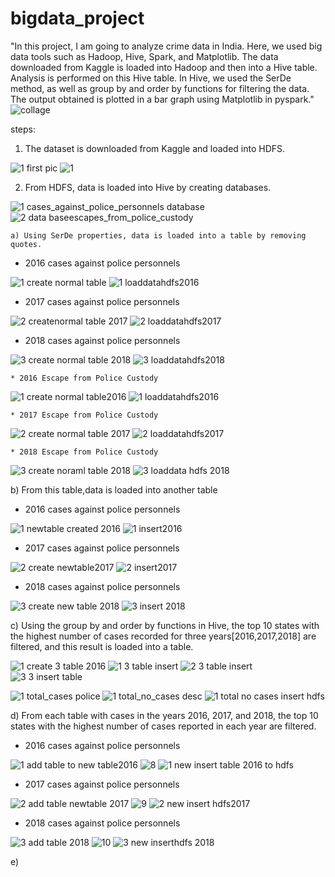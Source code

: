 # bigdata_project

"In this project, I am going to analyze crime data in India. Here, we used big data tools such as Hadoop, Hive, Spark, and Matplotlib. The data downloaded from Kaggle is loaded into Hadoop and then into a Hive table. Analysis is performed on this Hive table. In Hive, we used the SerDe method, as well as group by and order by functions for filtering the data. The output obtained is plotted in a bar graph using Matplotlib in pyspark."
![collage](https://github.com/Ajmalbabayaga/bigdata_project/assets/144656790/a437104b-3989-4490-9df4-1926baf99a2c)

steps:

1. The dataset is downloaded from Kaggle and loaded into HDFS.

![1 first pic](https://github.com/Ajmalbabayaga/bigdata_project/assets/144656790/ce826733-1bd6-415a-abcf-6c03b925e2f0)
![1](https://github.com/Ajmalbabayaga/bigdata_project/assets/144656790/7ce85110-d339-4e4f-8a32-604e542145ce)

2. From HDFS, data is loaded into Hive by creating databases.

![1 cases_against_police_personnels database](https://github.com/Ajmalbabayaga/bigdata_project/assets/144656790/78f1ab7a-5bab-4f7f-a59d-f862d8256e24)
![2 data baseescapes_from_police_custody ](https://github.com/Ajmalbabayaga/bigdata_project/assets/144656790/865e0fae-e182-48c4-96f7-94d051dce012)


    a) Using SerDe properties, data is loaded into a table by removing quotes. 
   
* 2016 cases against police personnels
   
![1 create normal table](https://github.com/Ajmalbabayaga/bigdata_project/assets/144656790/0448646c-ca99-4af9-926c-7396ac76d625)
![1 loaddatahdfs2016](https://github.com/Ajmalbabayaga/bigdata_project/assets/144656790/06ff6df3-7992-4719-b3e9-af6ef0a4ea8e)

   * 2017 cases against police personnels
       
![2 createnormal table 2017](https://github.com/Ajmalbabayaga/bigdata_project/assets/144656790/89ae3b96-ea49-4d40-a6cd-0c1425feb472)
![2 loaddatahdfs2017](https://github.com/Ajmalbabayaga/bigdata_project/assets/144656790/d5092086-a2d2-49f4-ae1b-1756a299baf2)

   * 2018 cases against police personnels

![3 create normal table 2018](https://github.com/Ajmalbabayaga/bigdata_project/assets/144656790/2942fdf5-b44c-4ebe-9545-22875b16a47f)
![3 loaddatahdfs2018](https://github.com/Ajmalbabayaga/bigdata_project/assets/144656790/6df09303-0687-4cd0-8941-feb3454ccbcb)

    * 2016 Escape from Police Custody

![1 create normal table2016](https://github.com/Ajmalbabayaga/bigdata_project/assets/144656790/18f4414f-0526-4ef1-85be-9b3f2a465a14)
![1 loaddatahdfs2016](https://github.com/Ajmalbabayaga/bigdata_project/assets/144656790/367fb431-9f8d-40ec-9c14-a1e454071f5b)

    * 2017 Escape from Police Custody

![2 create normal table 2017](https://github.com/Ajmalbabayaga/bigdata_project/assets/144656790/5bfcb7f9-1879-4c76-b622-4cd098e9e068)
![2 loaddatahdfs2017](https://github.com/Ajmalbabayaga/bigdata_project/assets/144656790/8f9805eb-ec9c-443a-8208-5161160bd023)

    * 2018 Escape from Police Custody    

![3 create noraml table 2018](https://github.com/Ajmalbabayaga/bigdata_project/assets/144656790/1ab46177-e49e-4206-b1f7-70a9d17078ba)
![3 loaddata hdfs 2018](https://github.com/Ajmalbabayaga/bigdata_project/assets/144656790/98a77676-61bb-4760-aba8-b51a40007558)


   b) From this table,data is loaded into another table
   
   * 2016 cases against police personnels
   
![1 newtable created 2016](https://github.com/Ajmalbabayaga/bigdata_project/assets/144656790/1660966a-1d72-46ba-80e4-c86a17120f8c)
![1 insert2016](https://github.com/Ajmalbabayaga/bigdata_project/assets/144656790/1195ea50-f86d-4cc1-9f89-27f76e8f1fff)

   * 2017 cases against police personnels

![2 create newtable2017](https://github.com/Ajmalbabayaga/bigdata_project/assets/144656790/7ec17680-1ddd-44dd-9cad-81ecee7c1457)
![2 insert2017](https://github.com/Ajmalbabayaga/bigdata_project/assets/144656790/7c58c192-709e-418f-babd-fbb9c77f5d5c)

   * 2018 cases against police personnels     

![3 create new table 2018](https://github.com/Ajmalbabayaga/bigdata_project/assets/144656790/648e59e3-f1dc-45b1-88f6-647428ce8d71)
![3 insert 2018 ](https://github.com/Ajmalbabayaga/bigdata_project/assets/144656790/4c12f1a0-ddc7-4da2-9a53-fde45dcd6fac)

   c)  Using the group by and order by functions in Hive, the top 10 states with the highest number of cases recorded for three years[2016,2017,2018] are filtered, and this result is loaded into a table.

![1 create 3 table 2016](https://github.com/Ajmalbabayaga/bigdata_project/assets/144656790/1d812e58-673d-4acb-8c13-a69f8b004c1a)
![1 3 table insert](https://github.com/Ajmalbabayaga/bigdata_project/assets/144656790/78a093f3-8198-4577-ab2a-48f361f58241)
![2  3 table insert](https://github.com/Ajmalbabayaga/bigdata_project/assets/144656790/08efe709-6e23-40e5-a205-e53d979f783d)
![3 3 insert table](https://github.com/Ajmalbabayaga/bigdata_project/assets/144656790/c48fff8f-1ea2-49c1-86be-f4c64b8873b0)

![1 total_cases  police](https://github.com/Ajmalbabayaga/bigdata_project/assets/144656790/0e96d4c1-0abc-4b80-9998-c652cf976135)
![1 total_no_cases desc](https://github.com/Ajmalbabayaga/bigdata_project/assets/144656790/8f32c453-e436-4eec-8012-292f06010af0)
![1 total no cases insert hdfs](https://github.com/Ajmalbabayaga/bigdata_project/assets/144656790/97331e9b-d1a4-436b-983b-2120780c376c)

   d) From each table with cases in the years 2016, 2017, and 2018, the top 10 states with the highest number of cases reported in each year are filtered.

   * 2016 cases against police personnels

![1 add table to new table2016](https://github.com/Ajmalbabayaga/bigdata_project/assets/144656790/b47d921b-b432-465c-ad3f-a52b96d61f67)
![8](https://github.com/Ajmalbabayaga/bigdata_project/assets/144656790/d6c7823f-3e3a-4d18-83a9-304b90020b38)
![1 new insert table 2016 to hdfs](https://github.com/Ajmalbabayaga/bigdata_project/assets/144656790/68c9630b-2eac-4c9b-8064-48a3c0b4af0f)

   * 2017 cases against police personnels

![2 add table newtable 2017](https://github.com/Ajmalbabayaga/bigdata_project/assets/144656790/0ad68906-3e01-4b48-b9d7-e67c2bb8d120)
![9](https://github.com/Ajmalbabayaga/bigdata_project/assets/144656790/8258ce33-7383-4457-a251-54ab43b00b17)
![2 new insert  hdfs2017](https://github.com/Ajmalbabayaga/bigdata_project/assets/144656790/6e321fcb-fb26-428e-bee0-3e6bfc724921)

   * 2018 cases against police personnels
     
![3 add table 2018](https://github.com/Ajmalbabayaga/bigdata_project/assets/144656790/df8905b8-923c-44e6-a1c4-6f01e26f3f32)
![10](https://github.com/Ajmalbabayaga/bigdata_project/assets/144656790/7f4fc928-b50f-4a48-af0e-7f263e634817)
![3 new inserthdfs 2018](https://github.com/Ajmalbabayaga/bigdata_project/assets/144656790/4c36562b-0bc6-43dd-9b91-b716f17bc49d)

e)







                    




   

